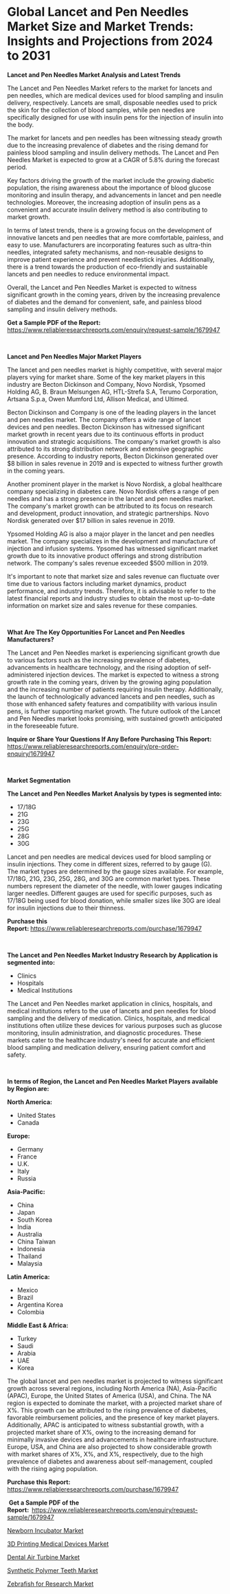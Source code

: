 <p><h1>Global Lancet and Pen Needles Market Size and Market Trends: Insights and Projections from 2024 to 2031</h1></p><p><strong>Lancet and Pen Needles Market Analysis and Latest Trends</strong></p>
<p><p>The Lancet and Pen Needles Market refers to the market for lancets and pen needles, which are medical devices used for blood sampling and insulin delivery, respectively. Lancets are small, disposable needles used to prick the skin for the collection of blood samples, while pen needles are specifically designed for use with insulin pens for the injection of insulin into the body.</p><p>The market for lancets and pen needles has been witnessing steady growth due to the increasing prevalence of diabetes and the rising demand for painless blood sampling and insulin delivery methods. The Lancet and Pen Needles Market is expected to grow at a CAGR of 5.8% during the forecast period.</p><p>Key factors driving the growth of the market include the growing diabetic population, the rising awareness about the importance of blood glucose monitoring and insulin therapy, and advancements in lancet and pen needle technologies. Moreover, the increasing adoption of insulin pens as a convenient and accurate insulin delivery method is also contributing to market growth.</p><p>In terms of latest trends, there is a growing focus on the development of innovative lancets and pen needles that are more comfortable, painless, and easy to use. Manufacturers are incorporating features such as ultra-thin needles, integrated safety mechanisms, and non-reusable designs to improve patient experience and prevent needlestick injuries. Additionally, there is a trend towards the production of eco-friendly and sustainable lancets and pen needles to reduce environmental impact.</p><p>Overall, the Lancet and Pen Needles Market is expected to witness significant growth in the coming years, driven by the increasing prevalence of diabetes and the demand for convenient, safe, and painless blood sampling and insulin delivery methods.</p></p>
<p><strong>Get a Sample PDF of the Report:&nbsp;</strong> <a href="https://www.reliableresearchreports.com/enquiry/request-sample/1679947">https://www.reliableresearchreports.com/enquiry/request-sample/1679947</a></p>
<p>&nbsp;</p>
<p><strong>Lancet and Pen Needles Major Market Players</strong></p>
<p><p>The lancet and pen needles market is highly competitive, with several major players vying for market share. Some of the key market players in this industry are Becton Dickinson and Company, Novo Nordisk, Ypsomed Holding AG, B. Braun Melsungen AG, HTL-Strefa S.A, Terumo Corporation, Artsana S.p.a, Owen Mumford Ltd, Allison Medical, and Ultimed.</p><p>Becton Dickinson and Company is one of the leading players in the lancet and pen needles market. The company offers a wide range of lancet devices and pen needles. Becton Dickinson has witnessed significant market growth in recent years due to its continuous efforts in product innovation and strategic acquisitions. The company's market growth is also attributed to its strong distribution network and extensive geographic presence. According to industry reports, Becton Dickinson generated over $8 billion in sales revenue in 2019 and is expected to witness further growth in the coming years.</p><p>Another prominent player in the market is Novo Nordisk, a global healthcare company specializing in diabetes care. Novo Nordisk offers a range of pen needles and has a strong presence in the lancet and pen needles market. The company's market growth can be attributed to its focus on research and development, product innovation, and strategic partnerships. Novo Nordisk generated over $17 billion in sales revenue in 2019.</p><p>Ypsomed Holding AG is also a major player in the lancet and pen needles market. The company specializes in the development and manufacture of injection and infusion systems. Ypsomed has witnessed significant market growth due to its innovative product offerings and strong distribution network. The company's sales revenue exceeded $500 million in 2019.</p><p>It's important to note that market size and sales revenue can fluctuate over time due to various factors including market dynamics, product performance, and industry trends. Therefore, it is advisable to refer to the latest financial reports and industry studies to obtain the most up-to-date information on market size and sales revenue for these companies.</p></p>
<p>&nbsp;</p>
<p><strong>What Are The Key Opportunities For Lancet and Pen Needles Manufacturers?</strong></p>
<p><p>The Lancet and Pen Needles market is experiencing significant growth due to various factors such as the increasing prevalence of diabetes, advancements in healthcare technology, and the rising adoption of self-administered injection devices. The market is expected to witness a strong growth rate in the coming years, driven by the growing aging population and the increasing number of patients requiring insulin therapy. Additionally, the launch of technologically advanced lancets and pen needles, such as those with enhanced safety features and compatibility with various insulin pens, is further supporting market growth. The future outlook of the Lancet and Pen Needles market looks promising, with sustained growth anticipated in the foreseeable future.</p></p>
<p><strong>Inquire or Share Your Questions If Any Before Purchasing This Report:</strong> <a href="https://www.reliableresearchreports.com/enquiry/pre-order-enquiry/1679947">https://www.reliableresearchreports.com/enquiry/pre-order-enquiry/1679947</a></p>
<p>&nbsp;</p>
<p><strong>Market Segmentation</strong></p>
<p><strong>The Lancet and Pen Needles Market Analysis by types is segmented into:</strong></p>
<p><ul><li>17/18G</li><li>21G</li><li>23G</li><li>25G</li><li>28G</li><li>30G</li></ul></p>
<p><p>Lancet and pen needles are medical devices used for blood sampling or insulin injections. They come in different sizes, referred to by gauge (G). The market types are determined by the gauge sizes available. For example, 17/18G, 21G, 23G, 25G, 28G, and 30G are common market types. These numbers represent the diameter of the needle, with lower gauges indicating larger needles. Different gauges are used for specific purposes, such as 17/18G being used for blood donation, while smaller sizes like 30G are ideal for insulin injections due to their thinness.</p></p>
<p><strong>Purchase this Report:&nbsp;</strong><a href="https://www.reliableresearchreports.com/purchase/1679947">https://www.reliableresearchreports.com/purchase/1679947</a></p>
<p>&nbsp;</p>
<p><strong>The Lancet and Pen Needles Market Industry Research by Application is segmented into:</strong></p>
<p><ul><li>Clinics</li><li>Hospitals</li><li>Medical Institutions</li></ul></p>
<p><p>The Lancet and Pen Needles market application in clinics, hospitals, and medical institutions refers to the use of lancets and pen needles for blood sampling and the delivery of medication. Clinics, hospitals, and medical institutions often utilize these devices for various purposes such as glucose monitoring, insulin administration, and diagnostic procedures. These markets cater to the healthcare industry's need for accurate and efficient blood sampling and medication delivery, ensuring patient comfort and safety.</p></p>
<p>&nbsp;</p>
<p><strong>In terms of Region, the Lancet and Pen Needles Market Players available by Region are:</strong></p>
<p>
    <p> <strong> North America: </strong>
        <ul>
            <li>United States</li>
            <li>Canada</li>
        </ul>
        </p> 
    <p> <strong> Europe: </strong>
        <ul>
            <li>Germany</li>
            <li>France</li>
            <li>U.K.</li>
            <li>Italy</li>
            <li>Russia</li>
        </ul>
        </p> 
    <p> <strong> Asia-Pacific: </strong>
        <ul>
            <li>China</li>
            <li>Japan</li>
            <li>South Korea</li>
            <li>India</li>
            <li>Australia</li>
            <li>China Taiwan</li>
            <li>Indonesia</li>
            <li>Thailand</li>
            <li>Malaysia</li>
        </ul>
        </p> 
    <p> <strong> Latin America: </strong>
        <ul>
            <li>Mexico</li>
            <li>Brazil</li>
            <li>Argentina Korea</li>
            <li>Colombia</li>
        </ul>
        </p> 
    <p> <strong> Middle East & Africa: </strong>
        <ul>
            <li>Turkey</li>
            <li>Saudi</li>
            <li>Arabia</li>
            <li>UAE</li>
            <li>Korea</li>
        </ul>
    </p>
    </p>
<p><p>The global lancet and pen needles market is projected to witness significant growth across several regions, including North America (NA), Asia-Pacific (APAC), Europe, the United States of America (USA), and China. The NA region is expected to dominate the market, with a projected market share of X%. This growth can be attributed to the rising prevalence of diabetes, favorable reimbursement policies, and the presence of key market players. Additionally, APAC is anticipated to witness substantial growth, with a projected market share of X%, owing to the increasing demand for minimally invasive devices and advancements in healthcare infrastructure. Europe, USA, and China are also projected to show considerable growth with market shares of X%, X%, and X%, respectively, due to the high prevalence of diabetes and awareness about self-management, coupled with the rising aging population.</p></p>
<p><strong>Purchase this Report: </strong><a href="https://www.reliableresearchreports.com/purchase/1679947">https://www.reliableresearchreports.com/purchase/1679947</a></p>
<p>&nbsp;<strong>Get a Sample PDF of the Report:&nbsp;&nbsp;</strong><a href="https://www.reliableresearchreports.com/enquiry/request-sample/1679947">https://www.reliableresearchreports.com/enquiry/request-sample/1679947</a></p>
<p><strong></strong></p>
<p><p><a href="https://github.com/rexevange/Market-Research-Report-List-2/blob/main/newborn-incubator-market.md">Newborn Incubator Market</a></p><p><a href="https://github.com/AKSHATREPORTPRIME/Market-Research-Report-List-2/blob/main/3d-printing-medical-devices-market.md">3D Printing Medical Devices Market</a></p><p><a href="https://github.com/lilstefpacute/Market-Research-Report-List-2/blob/main/dental-air-turbine-market.md">Dental Air Turbine Market</a></p><p><a href="https://github.com/ashepherd82/Market-Research-Report-List-2/blob/main/synthetic-polymer-teeth-market.md">Synthetic Polymer Teeth Market</a></p><p><a href="https://github.com/FassouRP/Market-Research-Report-List-2/blob/main/zebrafish-for-research-market.md">Zebrafish for Research Market</a></p></p>